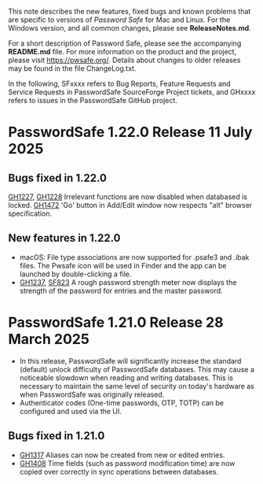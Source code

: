 This note describes the new features, fixed bugs and known problems that are specific to versions of *Password Safe* for Mac and Linux. 
For the Windows version, and all common changes, please see **ReleaseNotes.md**.

For a short description of
Password Safe, please see the accompanying **README.md** file. For more information on the product and the project, please visit
https://pwsafe.org/. Details about changes to older releases may be found in the file ChangeLog.txt.

In the following, SFxxxx refers to Bug Reports, Feature Requests and Service Requests in PasswordSafe SourceForge Project tickets, and GHxxxx refers to issues in the PasswordSafe GitHub project.


PasswordSafe 1.22.0 Release 11 July 2025
========================================

Bugs fixed in 1.22.0
--------------------
[GH1227](https://github.com/pwsafe/pwsafe/issues/1227), [GH1228](https://github.com/pwsafe/pwsafe/issues/1228) Irrelevant functions are now disabled when databased is locked.
[GH1472](https://github.com/pwsafe/pwsafe/issues/1472) 'Go' button in Add/Edit window now respects "alt" browser specification.

New features in 1.22.0
----------------------
* macOS: File type associations are now supported for .psafe3 and .ibak files.  The Pwsafe icon will be used in Finder and the app can be launched by double-clicking a file.
* [GH1237](https://github.com/pwsafe/pwsafe/issues/1237), [SF823](https://sourceforge.net/p/passwordsafe/feature-requests/823/) A rough password strength meter now displays the strength of the password
for entries and the master password.


PasswordSafe 1.21.0 Release 28 March 2025
=========================================

* In this release, PasswordSafe will significantly increase the standard (default) unlock difficulty of PasswordSafe databases. This may cause a noticeable slowdown when reading and writing databases.
 This is necessary to maintain the same level of security on today's hardware as when PasswordSafe was originally released.
* Authenticator codes (One-time passwords, OTP, TOTP) can be configured and used via the UI.

Bugs fixed in 1.21.0
--------------------
* [GH1317](https://github.com/pwsafe/pwsafe/issues/1317) Aliases can now be created from new or edited entries.
* [GH1408](https://github.com/pwsafe/pwsafe/issues/1408) Time fields (such as password modification time) are now copied over correctly in sync operations between databases.
